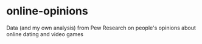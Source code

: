 # online-opinions
Data (and my own analysis) from Pew Research on people's opinions about online dating and video games
